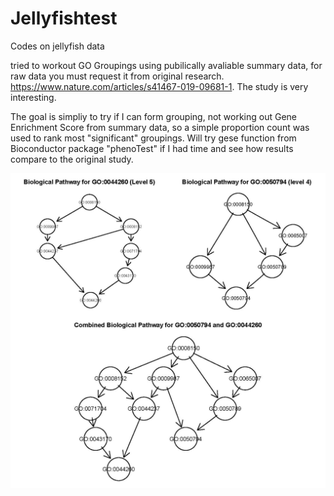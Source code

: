 # Jellyfishtest
Codes on jellyfish data

tried to workout GO Groupings using pubilically avaliable summary data, for raw data you must request it from original research. https://www.nature.com/articles/s41467-019-09681-1. The study is very interesting. 

The goal is simpliy to try if I can form grouping, not working out Gene Enrichment Score from summary data, so a simple proportion count was used to rank most "significant" groupings. Will try gese function from Bioconductor package "phenoTest" if I had time and see how results compare to the original study. 

![plot1](GOGroup1.jpg)
